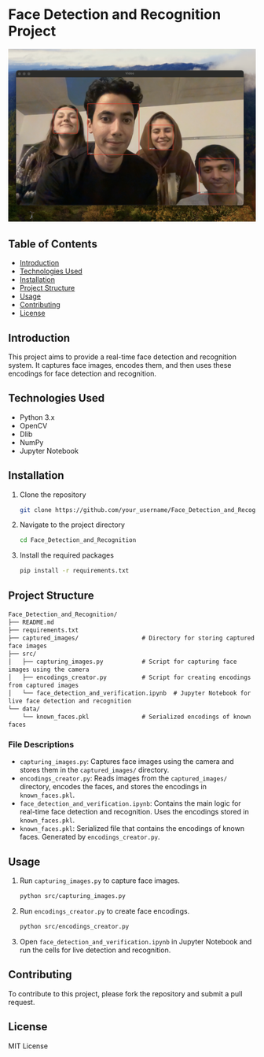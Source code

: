 # Face Detection and Recognition Project

![Project Showcase](data/showcase.png)

## Table of Contents

- [Introduction](#introduction)
- [Technologies Used](#technologies-used)
- [Installation](#installation)
- [Project Structure](#project-structure)
- [Usage](#usage)
- [Contributing](#contributing)
- [License](#license)

## Introduction

This project aims to provide a real-time face detection and recognition system. It captures face images, encodes them, and then uses these encodings for face detection and recognition.

## Technologies Used

- Python 3.x
- OpenCV
- Dlib
- NumPy
- Jupyter Notebook

## Installation

1. Clone the repository
    ```bash
    git clone https://github.com/your_username/Face_Detection_and_Recognition.git
    ```
2. Navigate to the project directory
    ```bash
    cd Face_Detection_and_Recognition
    ```
3. Install the required packages
    ```bash
    pip install -r requirements.txt
    ```

## Project Structure

```
Face_Detection_and_Recognition/
├── README.md
├── requirements.txt
├── captured_images/                  # Directory for storing captured face images
├── src/
│   ├── capturing_images.py           # Script for capturing face images using the camera
│   ├── encodings_creator.py          # Script for creating encodings from captured images
│   └── face_detection_and_verification.ipynb  # Jupyter Notebook for live face detection and recognition
└── data/
    └── known_faces.pkl               # Serialized encodings of known faces
```

### File Descriptions

- `capturing_images.py`: Captures face images using the camera and stores them in the `captured_images/` directory.
- `encodings_creator.py`: Reads images from the `captured_images/` directory, encodes the faces, and stores the encodings in `known_faces.pkl`.
- `face_detection_and_verification.ipynb`: Contains the main logic for real-time face detection and recognition. Uses the encodings stored in `known_faces.pkl`.
- `known_faces.pkl`: Serialized file that contains the encodings of known faces. Generated by `encodings_creator.py`.

## Usage

1. Run `capturing_images.py` to capture face images.
    ```bash
    python src/capturing_images.py
    ```
2. Run `encodings_creator.py` to create face encodings.
    ```bash
    python src/encodings_creator.py
    ```
3. Open `face_detection_and_verification.ipynb` in Jupyter Notebook and run the cells for live detection and recognition.

## Contributing

To contribute to this project, please fork the repository and submit a pull request.

## License

MIT License
```
